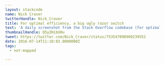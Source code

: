 ```yaml
---
layout: stackcode
name: Nick Craver
twitterHandle: Nick_Craver
title: For optimal efficiency, a big ugly razor switch
text: 'A daily screenshot from the Stack Overflow codebase (for optimal efficiency, a big ugly razor switch). '
thumbnailHandle: Q5yZHibUHu
tweet: https://twitter.com/Nick_Craver/status/753547098969239552
date: 2016-07-14T11:10:03.0000000Z
tags:
  - not-mapped

---
```

